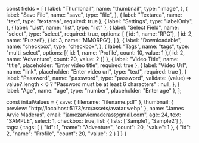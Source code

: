 const fields = [
    {
        label: "Thumbnail",
        name: "thumbnail",
        type: "image",
    },
    {
        label: "Save File",
        name: "save",
        type: "file",
    },
    {
        label: "Textarea",
        name: "text",
        type: "textarea",
        required: true
    },
    {
        label: "Settings",
        type: "labelOnly",
    },
    {
        label: "List",
        name: "list",
        type: "list"
    },
    {
        label: "Select Field",
        name: "select",
        type: "select",
        required: true,
        options: [
            { id: 1, name: 'RPG'},
            { id: 2, name: 'Puzzel'},
            { id: 3, name: 'MMORPG'},
        ]
    },
    {
        label: "Downloadable",
        name: "checkbox",
        type: "checkbox",
    },
    {
        label: "Tags",
        name: "tags",
        type: "multi_select",
        options: [{
            id: 1,
            name: 'Profile',
            count: 10,
            value: 1
        },{
            id: 2,
            name: 'Adventure',
            count: 20,
            value: 2
        }]
    },
    { label: "Video Title", name: "title", placeholder: "Enter video title", required: true },
    { label: "Video Url", name: "link", placeholder: "Enter video url", type: "text", required: true },
    {
        label: "Password",
        name: "password",
        type: "password",
        validate: (value) =>
            value?.length < 6 ? "Password must be at least 6 characters" : null,
    },
    { label: "Age", name: "age", type: "number", placeholder: "Enter age" },
];

const initalValues = { 
    save: { filename: "filename.pdf" },
    thumbnail: { preview: "http://localhost:5173/src/assets/avatar.webp" },
    name: "James Arvie Maderas", 
    email: "jamezarviemaderas@gmail.com", 
    age: 24, 
    text: "SAMPLE",
    select: 1,
    checkbox: true,
    list: {
        lists: ['Sample1', 'Sample2']
    },
    tags: { 
        tags: [
            {
                "id": 1,
                "name": "Adventure",
                "count": 20,
                "value": 1
            },
            {
                "id": 2,
                "name": "Profile",
                "count": 20,
                "value": 2
            }
        ]
    }
}